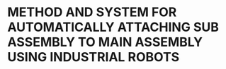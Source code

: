 # METHOD AND SYSTEM FOR AUTOMATICALLY ATTACHING SUB ASSEMBLY TO MAIN ASSEMBLY USING INDUSTRIAL ROBOTS